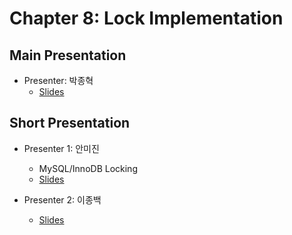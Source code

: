 # Chapter 8: Lock Implementation

## Main Presentation 

- Presenter: 박종혁
  - [Slides](slides/ch8-lock-implementation.pdf)

## Short Presentation

- Presenter 1: 안미진
  - MySQL/InnoDB Locking
  - [Slides](slides/ch8-innodb-locking.pdf)
  
- Presenter 2: 이종백
  - [Slides](slides)